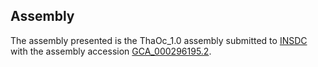 

Assembly
--------

The assembly presented is the ThaOc\_1.0 assembly submitted to
[INSDC](http://www.insdc.org) with the assembly accession
[GCA\_000296195.2](http://www.ebi.ac.uk/ena/data/view/GCA_000296195.2).

